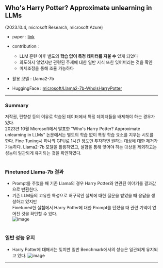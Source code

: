 ## Who's Harry Potter? Approximate unlearning in LLMs
(2023.10.4, microsoft Research, microsoft Azure)

- paper : [link](https://browse.arxiv.org/pdf/2310.02238.pdf)

- contribution :
  - LLM 훈련 이후 별도의 **학습 없이 특정 데이터를 지울 수** 있게 되었다
  - 의도하지 않았지만 관련된 주제에 대한 일반 지식 또한 잊어버리는 것을 확인
  - 미세조정을 통해 조율 가능하다
 
- 활용 모델 : Llama2-7b
- HuggingFace : [microsoft/Llama2-7b-WhoIsHarryPotter](https://huggingface.co/microsoft/Llama2-7b-WhoIsHarryPotter)

---

### Summary
저작권, 편향성 등의 이유로 학습된 데이터에서 특정 데이터들을 배제해야 하는 경우가 있다. <br>
2023년 10월 Microsoft에서 발표한 "Who's Harry Potter? Approximate unlearning in LLMs" 논문에서는 별도의 학습 없이 특정 학습 요소를 지우는 시도를 한다.
Fine Tuning시 하나의 GPU로 1시간 정도만 투자하면 원하는 대상에 대한 제거가 가능하다.
Llama2-7b 모델을 활용하였고, 실험을 통해 잊어야 하는 대상을 제외하고는 성능이 일관되게 유지되는 것을 확인하였다. <br><br>


### Finetuned Llama-7b 결과
- Prompt를 주었을 때 기존 Llama의 경우 Harry Potter와 연관된 이야기를 결과값으로 반환한다.
- 기존 LLM들의 고유한 특성으로 허구적인 실체에 대한 질문을 받았을 때 응답을 생성하고 있지만 <br>
  Finetuned한 실험에서 Harry Potter에 대한 Prompt를 던졌을 때 관련 기억이 없어진 것을 확인할 수 있다. <br>
  ![image](https://github.com/MinsooKwak/AI_Paper_Review/assets/89770691/dea7919a-00f3-4ba2-b05f-783c6abaedfb) <br><br>

### 일반 성능 유지
- Harry Potter에 대해서는 잊지만 일반 Benchmark에서의 성능은 일관되게 유지되고 있다.
  ![image](https://github.com/MinsooKwak/AI_Paper_Review/assets/89770691/5f7b0461-ec0a-45ca-95ab-861261b665b4)

---
